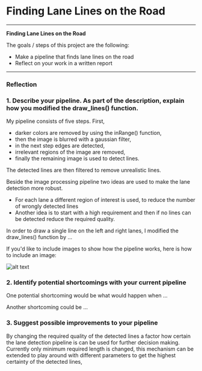# **Finding Lane Lines on the Road** 

---

**Finding Lane Lines on the Road**

The goals / steps of this project are the following:
* Make a pipeline that finds lane lines on the road
* Reflect on your work in a written report


[//]: # (Image References)

[image1]: ./examples/grayscale.jpg "Grayscale"

---

### Reflection

### 1. Describe your pipeline. As part of the description, explain how you modified the draw_lines() function.

My pipeline consists of five steps. First, 

- darker colors are removed by using the inRange() function,
- then the image is blurred with a gaussian filter,
- in the next step edges are detected,
- irrelevant regions of the image are removed,
- finally the remaining image is used to detect lines.  

The detected lines are then filtered to remove unrealistic lines.

Beside the image processing pipeline two ideas are used to make the lane detection more robust. 
- For each lane a different region of interest is used, to reduce the number of wrongly detected lines
- Another idea is to start with a high requirement and then if no lines can be detected reduce the required quality.


In order to draw a single line on the left and right lanes, I modified the draw_lines() function by ...

If you'd like to include images to show how the pipeline works, here is how to include an image: 

![alt text][image1]


### 2. Identify potential shortcomings with your current pipeline


One potential shortcoming would be what would happen when ... 

Another shortcoming could be ...


### 3. Suggest possible improvements to your pipeline

By changing the required quality of the detected lines a factor how certain the lane detection pipeline is can be used for further decision making.
Currently only minimum required length is changed, this mechanism can be extended to play around with different parameters to get the highest certainty of the detected lines,
 
